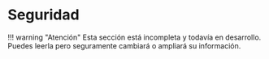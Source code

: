 # Seguridad

!!! warning "Atención"
	Esta sección está incompleta y todavía en desarrollo. Puedes leerla pero seguramente cambiará o ampliará su información.

